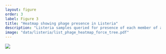 ```yaml
---
layout: figure
order: 3
label: Figure 3
title: "Heatmap showing phage presence in Listeria"
description: "Listeria samples queried for presence of each member of a phage panel. Rows are samples, and are ordered to force agreement with the final SNP-based phylogeny. Columns are phages, taken after applying CD_HIT to a longer list of known phages"
image: "data/listeria/list_phage_heatmap_force_tree.pdf"
---
```

<img src="{{ site.baseurl }}/data/listeria/list_phage_heatmap_force_tree.pdf">
